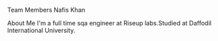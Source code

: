 Team Members
Nafis Khan

About Me
I'm a full time sqa engineer at Riseup labs.Studied at Daffodil International University.